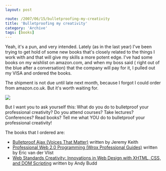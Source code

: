 ```yaml
---
layout: post

route: /2007/06/15/bulletproofing-my-creativity
title: 'Bulletproofing my creativity'
category: 'Archive'
tags: [books]
---
```


Yeah, it's a pun, and very intended. Lately (as in the last year) I've been
trying to get hold of some new books that's closely related to the things I work
with and that will give my skills a more potent edge. I've had some books on my
wishlist on amazon.com, and when my boss said ( right out of the blue after a
conversation) that the company will pay for it, I pulled out my VISA and ordered
the books.

The shipment is not due until late next month, because I forgot I could order
from amazon.co.uk. But it's worth waiting for.

<img src="/img/blog/img19e321279da6d7a5b13fa323b143ab74.jpg" class="ph"/>

But I want you to ask yourself this: What do you do to bulletproof your
professional creativity? Do you attend courses? Take lectures? Conferences? Read
books? Tell me what YOU do to bulletproof your professional creativity!

The books that I ordered are:

- <a class="ph" target="_blank" rel="noopener noreferrer" href="http://tinyurl.com/2yx4sf">Bulletproof
  Ajax (Voices That Matter)</a> written by Jeremy Keith
- <a class="ph" target="_blank" rel="noopener noreferrer" href="http://tinyurl.com/2fn7ob">Professional
  Web 2.0 Programming (Wrox Professional Guides)</a> written by Eric van der
  Vlist
- <a class="ph" target="_blank" rel="noopener noreferrer" href="http://tinyurl.com/2ah8sh">Web
  Standards Creativity: Innovations in Web Design with XHTML, CSS, and DOM
  Scripting</a> written by Andy Budd

